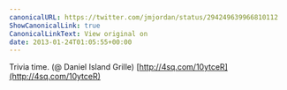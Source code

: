 ```yaml
---
canonicalURL: https://twitter.com/jmjordan/status/294249639966810112
ShowCanonicalLink: true
CanonicalLinkText: View original on
date: 2013-01-24T01:05:55+00:00
---
```

Trivia time. (@ Daniel Island Grille) [http://4sq.com/10ytceR](http://4sq.com/10ytceR)
